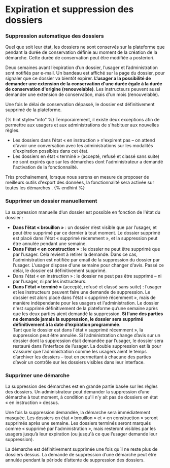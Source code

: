 # Expiration et suppression des dossiers

### Suppression automatique des dossiers

Quel que soit leur état, les dossiers ne sont conservés sur la plateforme que pendant la durée de conservation définie au moment de la création de la démarche. Cette durée de conservation peut être modifiée a posteriori.

Deux semaines avant l’expiration d’un dossier, l’usager et l’administration sont notifiés par e-mail. Un bandeau est affiché sur la page du dossier, pour signaler que ce dossier va bientôt expirer. **L’usager a la possibilité de demander une extension de la conservation d'une durée égale à la durée de conservation d'origine (renouvelable)**. Les instructeurs peuvent aussi demander une extension de conservation, mais d'un mois (renouvelable).

Une fois le délai de conservation dépassé, le dossier est définitivement supprimé de la plateforme.

{% hint style="info" %}
Temporairement, il existe deux exceptions afin de permettre aux usagers et aux administrations de s'habituer aux nouvelles règles.

* Les dossiers dans l’état « en instruction » n'expirent pas – on attend d'avoir une conversation avec les administrations sur les modalités d'expiration possibles dans cet état.
* Les dossiers en état « terminé » (accepté, refusé et classé sans suite) ne sont expirés que sur les démarches dont l'administrateur a demandé l'activation de la fonctionnalité.

Très prochainement, lorsque nous serons en mesure de proposer de meilleurs outils d'export des données, la fonctionnalité sera activée sur toutes les démarches .
{% endhint %}

### Supprimer un dossier manuellement

La suppression manuelle d’un dossier est possible en fonction de l'état du dossier :

* **Dans l’état « brouillon »** : un dossier n’est visible que par l’usager, et peut être supprimé par ce dernier à tout moment. Le dossier supprimé est placé dans l'état « supprimé récemment », et la suppression peut être annulée pendant une semaine.
* **Dans l'état « en construction »** : le dossier ne peut être supprimé que par l’usager. Cela revient à retirer la demande. Dans ce cas, l'administration est notifiée par email de la suppression du dossier par l’usager. L'usager dispose d'une semaine pour changer d'avis. Passé ce délai, le dossier est définitivement supprimé.
* Dans l'état « en instruction » : le dossier ne peut pas être supprimé – ni par l’usager, ni par les instructeurs.
* **Dans l'état « terminé »** (accepté, refusé et classé sans suite) : l’usager et les instructeurs peuvent faire une demande de suppression. Le dossier est alors placé dans l'état « supprimé récemment », mais de manière indépendante pour les usagers et l'administration. Le dossier n'est supprimé définitivement de la plateforme qu’une semaine après que les deux parties aient demandé la suppression. **Si l’une des parties ne demande jamais la suppression, le dossier sera supprimé définitivement à la date d’expiration programmée**.\
  Tant que le dossier est dans l'état « supprimé récemment », la suppression peut être annulée. Si l’administration change d’avis sur un dossier dont la suppression était demandée par l’usager, le dossier sera restauré dans l’interface de l’usager. La double suppression est là pour s’assurer que l’administration comme les usagers aient le temps d’archiver les dossiers – tout en permettant à chacune des parties d’avoir un contrôle sur les dossiers visibles dans leur interface.

### Supprimer une démarche

La suppression des démarches est en grande partie basée sur les règles des dossiers. Un administrateur peut demander la suppression d’une démarche à tout moment, à condition qu'il n'y ait pas de dossiers en état « en instruction » dessus.

Une fois la suppression demandée, la démarche sera immédiatement masquée. Les dossiers en état « brouillon » et « en construction » seront supprimés après une semaine. Les dossiers terminés seront marqués comme « supprimé par l'administration », mais resteront visibles par les usagers jusqu’à leur expiration (ou jusqu'à ce que l’usager demande leur suppression).

La démarche est définitivement supprimée une fois qu’il ne reste plus de dossiers dessus. La demande de suppression d’une démarche peut être annulée pendant la période d’attente de suppression des dossiers.
